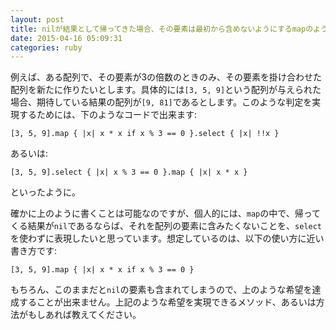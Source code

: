 ```yaml
---
layout: post
title: nilが結果として帰ってきた場合、その要素は最初から含めないようにするmapのようなメソッド
date: 2015-04-16 05:09:31
categories: ruby
---
```

<p>例えば、ある配列で、その要素が3の倍数のときのみ、その要素を掛け合わせた配列を新たに作りたいとします。具体的には<code>[3, 5, 9]</code>という配列が与えられた場合、期待している結果の配列が<code>[9, 81]</code>であるとします。このような判定を実現するためには、下のようなコードで出来ます:</p>

```
[3, 5, 9].map { |x| x * x if x % 3 == 0 }.select { |x| !!x }
```

<p>あるいは:</p>

```
[3, 5, 9].select { |x| x % 3 == 0 }.map { |x| x * x }
```

<p>といったように。</p>

<p>確かに上のように書くことは可能なのですが、個人的には、<code>map</code>の中で、帰ってくる結果が<code>nil</code>であるならば、それを配列の要素に含みたくないことを、<code>select</code>を使わずに表現したいと思っています。想定しているのは、以下の使い方に近い書き方です:</p>

```
[3, 5, 9].map { |x| x * x if x % 3 == 0 }
```

<p>もちろん、このままだと<code>nil</code>の要素も含まれてしまうので、上のような希望を達成することが出来ません。上記のような希望を実現できるメソッド、あるいは方法がもしあれば教えてください。</p>
